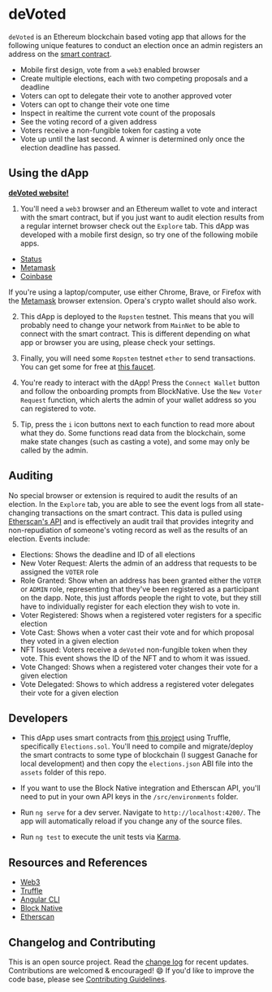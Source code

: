# deVoted

`deVoted` is an Ethereum blockchain based voting app that allows for the following unique features to conduct an election once an admin registers an address on the [smart contract](https://github.com/FugueWeb/election/blob/master/contracts/Elections.sol).

* Mobile first design, vote from a `web3` enabled browser
* Create multiple elections, each with two competing proposals and a deadline
* Voters can opt to delegate their vote to another approved voter
* Voters can opt to change their vote one time
* Inspect in realtime the current vote count of the proposals
* See the voting record of a given address
* Voters receive a non-fungible token for casting a vote
* Vote up until the last second. A winner is determined only once the election deadline has passed.

## Using the dApp

**[deVoted website!](https://fugueweb.com/dev/devoted)**

1. You'll need a `web3` browser and an Ethereum wallet to vote and interact with the smart contract, but if you just want to audit election results from a regular internet browser check out the `Explore` tab. This dApp was developed with a mobile first design, so try one of the following mobile apps. 

* [Status](https://status.im/get/)
* [Metamask](https://metamask.io/download.html)
* [Coinbase](https://wallet.coinbase.com)

If you're using a laptop/computer, use either Chrome, Brave, or Firefox with the [Metamask](https://metamask.io/download.html) browser extension. Opera's crypto wallet should also work.

2. This dApp is deployed to the `Ropsten` testnet. This means that you will probably need to change your network from `MainNet` to be able to connect with the smart contract. This is different depending on what app or browser you are using, please check your settings.

3. Finally, you will need some `Ropsten` testnet `ether` to send transactions. You can get some for free at [this faucet](https://faucet.ropsten.be/).

4. You're ready to interact with the dApp! Press the `Connect Wallet` button and follow the onboarding prompts from BlockNative. Use the `New Voter Request` function, which alerts the admin of your wallet address so you can registered to vote.

5. Tip, press the `i` icon buttons next to each function to read more about what they do. Some functions read data from the blockchain, some make state changes (such as casting a vote), and some may only be called by the admin.

## Auditing

No special browser or extension is required to audit the results of an election. In the `Explore` tab, you are able to see the event logs from all state-changing transactions on the smart contract. This data is pulled using [Etherscan's API](https://etherscan.io/apis) and is effectively an audit trail that provides integrity and non-repudiation of someone's voting record as well as the results of an election. Events include:

* Elections: Shows the deadline and ID of all elections
* New Voter Request: Alerts the admin of an address that requests to be assigned the `VOTER` role
* Role Granted: Show when an address has been granted either the `VOTER` or `ADMIN` role, representing that they've been registered as a participant on the dapp. Note, this just affords people the right to vote, but they still have to individually register for each election they wish to vote in.
* Voter Registered: Shows when a registered voter registers for a specific election
* Vote Cast: Shows when a voter cast their vote and for which proposal they voted in a given election
* NFT Issued: Voters receive a `deVoted` non-fungible token when they vote. This event shows the ID of the NFT and to whom it was issued.
* Vote Changed: Shows when a registered voter changes their vote for a given election
* Vote Delegated: Shows to which address a registered voter delegates their vote for a given election

## Developers

* This dApp uses smart contracts from [this project](https://github.com/FugueWeb/election) using Truffle, specifically `Elections.sol`. You'll need to compile and migrate/deploy the smart contracts to some type of blockchain (I suggest Ganache for local development) and then copy the `elections.json` ABI file into the `assets` folder of this repo.

* If you want to use the Block Native integration and Etherscan API, you'll need to put in your own API keys in the `/src/environments` folder.

* Run `ng serve` for a dev server. Navigate to `http://localhost:4200/`. The app will automatically reload if you change any of the source files.

* Run `ng test` to execute the unit tests via [Karma](https://karma-runner.github.io).

## Resources and References

* [Web3](https://github.com/ethereum/wiki/wiki/JavaScript-API)
* [Truffle](https://www.trufflesuite.com/)
* [Angular CLI](https://github.com/angular/angular-cli)
* [Block Native](https://docs.blocknative.com/)
* [Etherscan](https://etherscan.io/apis)

## Changelog and Contributing

This is an open source project. Read the [change log](https://github.com/fugueweb/deVoted/blob/master/.github/CHANGELOG.md) for recent updates. Contributions are welcomed & encouraged! :smile: If you'd like to improve the code base, please see [Contributing Guidelines](https://github.com/fugueweb/deVoted/blob/master/.github/CONTRIBUTING.md).